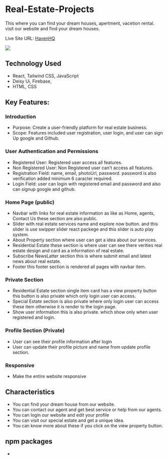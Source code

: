 # Real-Estate-Projects

This where you can find your dream houses, apertment, vacetion rental. visit our website and find your dream houses.

Live Site URL: [HavenHQ](https://real-estate-assignment-b4133.web.app/)

<a href="https://real-estate-assignment-b4133.web.app/">
  <img src="https://github.com/programming-hero-web-course-4/b9a9-real-estate-joysaha023/blob/main/demo-img.png" />
</a>

## Technology Used

 - React, Tailwind CSS, JavaScript
 - Deisy Ui, Firebase, 
 - HTML, CSS


## Key Features:
### Introduction
- Purpose: Create a user-friendly platform for real estate business.
- Scope: Features included user registration, user login, and user can sign Up google and Github.

### User Authentication and Permissions
- Registered User: Registered user access all features.
- Non Registered User: Non Registered user can't access all features.
- Registration Field: name, email, photoUrl, password. password is also verification added minimum 6 caracter required.
- Login Field: user can login with registered email and password and also can signup google and github.


### Home Page (public)
- Navbar with links for real estate information as like as Home, agents, Contact Us these section are also public.
- Slider with real estate services name and explore now button. and this slider is use swipper slider react packege and this slider is auto play system.
- About Property section where user can get a idea about our services.
- Residential Estate these section is where user can see there verities real estate design and card as a information of real estate.
- Subscribe NewsLatter section this is where submit email and latest news about real estate.
- Footer this footer section is rendered all pages with navbar item.

### Private Section 
- Residential Estate section single item card has a view property button this button is also private which only login user can access.
- Special Estate section is also private where only login user can access these item otherwise it is render to the login page.
- Show user information this is also private. which show only when user registered and login.

### Profile Section (Private)
- User can see their profile information after login
- User can update their profile picture and name from update profile section.

### Responsive
- Make the entire website responsive

## Characteristics
- You can find your dream house from our website.
- You can contact our agent and get best service or help from our agents.
- You can login our website and edit your profile 
- You can visit our special estate and get a unique idea.
- You can know more about these if you click on the view property button.

## npm packages
- 